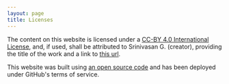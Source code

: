 ```yaml
---
layout: page
title: Licenses
---
```


The content on this website is licensed under a [CC-BY 4.0 International License](https://creativecommons.org/licenses/by/4.0/), and, if used, shall be attributed to Srinivasan G. (creator), providing the title of the work and a link to [this url](https://wordmistri.github.io/).

This website was built using <a href="https://minicomp.github.io/ed/"> an open source code</a> and has been deployed under GitHub's terms of service.
